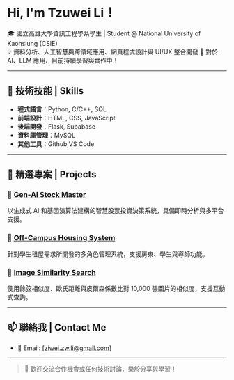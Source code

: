 # Hi, I'm Tzuwei Li！

🎓 國立高雄大學資訊工程學系學生 | Student @ National University of Kaohsiung (CSIE)  
💡 資料分析、人工智慧與跨領域應用、網頁程式設計與 UI/UX 整合開發
🚀 對於 AI、LLM 應用、目前持續學習與實作中！

---

## 🔧 技術技能 | Skills

- **程式語言**：Python, C/C++, SQL
- **前端設計**：HTML, CSS, JavaScript
- **後端開發**：Flask, Supabase 
- **資料庫管理**：MySQL
- **其他工具**：Github,VS Code

---

## 📌 精選專案 | Projects

### 🔹 [Gen-AI Stock Master](https://github.com/yourprojectlink)  
以生成式 AI 和基因演算法建構的智慧股票投資決策系統，具備即時分析與多平台支援。

### 🔹 [Off-Campus Housing System](https://github.com/yourprojectlink)  
針對學生租屋需求所開發的多角色管理系統，支援房東、學生與導師功能。

### 🔹 [Image Similarity Search](https://github.com/yourprojectlink)  
使用餘弦相似度、歐氏距離與皮爾森係數比對 10,000 張圖片的相似度，支援互動式查詢。

---

## 📫 聯絡我 | Contact Me

- 📧 Email: [ziwei.zw.li@gmail.com]  


---

> 💬 歡迎交流合作機會或任何技術討論，樂於分享與學習！

